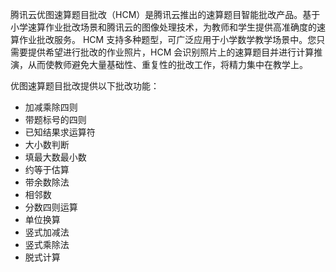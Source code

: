 腾讯云优图速算题目批改（HCM）是腾讯云推出的速算题目智能批改产品。基于小学速算作业批改场景和腾讯云的图像处理技术，为教师和学生提供高准确度的速算作业批改服务。
HCM 支持多种题型，可广泛应用于小学数学教学场景中。您只需要提供希望进行批改的作业照片，HCM 会识别照片上的速算题目并进行计算推演，从而使教师避免大量基础性、重复性的批改工作，将精力集中在教学上。

优图速算题目批改提供以下批改功能：
- 加减乘除四则
- 带题标号的四则
- 已知结果求运算符
- 大小数判断
- 填最大数最小数
- 约等于估算
- 带余数除法
- 相邻数
- 分数四则运算
- 单位换算
- 竖式加减法
- 竖式乘除法
- 脱式计算   